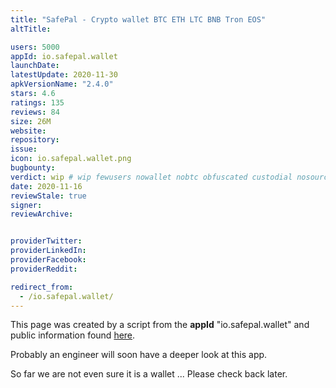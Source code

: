 ```yaml
---
title: "SafePal - Crypto wallet BTC ETH LTC BNB Tron EOS"
altTitle: 

users: 5000
appId: io.safepal.wallet
launchDate: 
latestUpdate: 2020-11-30
apkVersionName: "2.4.0"
stars: 4.6
ratings: 135
reviews: 84
size: 26M
website: 
repository: 
issue: 
icon: io.safepal.wallet.png
bugbounty: 
verdict: wip # wip fewusers nowallet nobtc obfuscated custodial nosource nonverifiable reproducible bounty defunct
date: 2020-11-16
reviewStale: true
signer: 
reviewArchive:


providerTwitter: 
providerLinkedIn: 
providerFacebook: 
providerReddit: 

redirect_from:
  - /io.safepal.wallet/
---
```



This page was created by a script from the **appId** "io.safepal.wallet" and public
information found
[here](https://play.google.com/store/apps/details?id=io.safepal.wallet).

Probably an engineer will soon have a deeper look at this app.

So far we are not even sure it is a wallet ... Please check back later.
